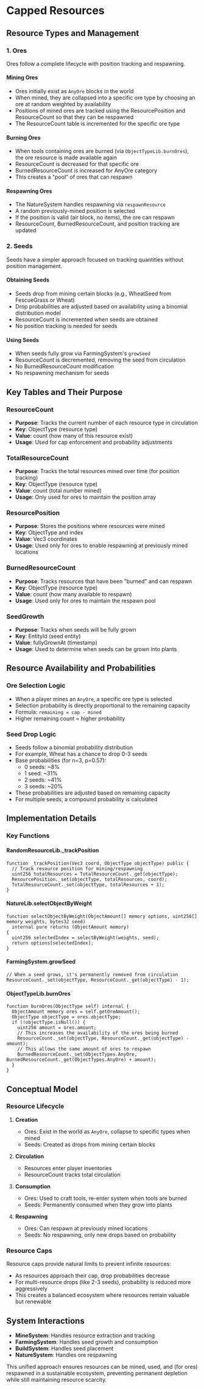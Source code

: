 # Capped Resources

## Resource Types and Management

### 1. Ores

Ores follow a complete lifecycle with position tracking and respawning.

#### Mining Ores
- Ores initially exist as `AnyOre` blocks in the world
- When mined, they are collapsed into a specific ore type by choosing an ore at random weighted by availability
- Positions of mined ores are tracked using the ResourcePosition and ResourceCount so that they can be respawned
- The ResourceCount table is incremented for the specific ore type

#### Burning Ores
- When tools containing ores are burned (via `ObjectTypeLib.burnOres`), the ore resource is made available again
- ResourceCount is decreased for that specific ore
- BurnedResourceCount is increased for AnyOre category
- This creates a "pool" of ores that can respawn

#### Respawning Ores
- The NatureSystem handles respawning via `respawnResource`
- A random previously-mined position is selected
- If the position is valid (air block, no items), the ore can respawn
- ResourceCount, BurnedResourceCount, and position tracking are updated

### 2. Seeds

Seeds have a simpler approach focused on tracking quantities without position management.

#### Obtaining Seeds
- Seeds drop from mining certain blocks (e.g., WheatSeed from FescueGrass or Wheat)
- Drop probabilities are adjusted based on availability using a binomial distribution model
- ResourceCount is incremented when seeds are obtained
- No position tracking is needed for seeds

#### Using Seeds
- When seeds fully grow via FarmingSystem's `growSeed`
- ResourceCount is decremented, removing the seed from circulation
- No BurnedResourceCount modification
- No respawning mechanism for seeds

## Key Tables and Their Purpose

### ResourceCount
- **Purpose**: Tracks the current number of each resource type in circulation
- **Key**: ObjectType (resource type)
- **Value**: count (how many of this resource exist)
- **Usage**: Used for cap enforcement and probability adjustments

### TotalResourceCount
- **Purpose**: Tracks the total resources mined over time (for position tracking)
- **Key**: ObjectType (resource type)
- **Value**: count (total number mined)
- **Usage**: Only used for ores to maintain the position array

### ResourcePosition
- **Purpose**: Stores the positions where resources were mined
- **Key**: ObjectType and index
- **Value**: Vec3 coordinates
- **Usage**: Used only for ores to enable respawning at previously mined locations

### BurnedResourceCount
- **Purpose**: Tracks resources that have been "burned" and can respawn
- **Key**: ObjectType (resource type)
- **Value**: count (how many available to respawn)
- **Usage**: Used only for ores to maintain the respawn pool

### SeedGrowth
- **Purpose**: Tracks when seeds will be fully grown
- **Key**: EntityId (seed entity)
- **Value**: fullyGrownAt (timestamp)
- **Usage**: Used to determine when seeds can be grown into plants

## Resource Availability and Probabilities

### Ore Selection Logic
- When a player mines an `AnyOre`, a specific ore type is selected
- Selection probability is directly proportional to the remaining capacity
- Formula: `remaining = cap - mined`
- Higher remaining count = higher probability

### Seed Drop Logic
- Seeds follow a binomial probability distribution
- For example, Wheat has a chance to drop 0-3 seeds
- Base probabilities (for n=3, p=0.57):
  - 0 seeds: ~8%
  - 1 seed: ~31%
  - 2 seeds: ~41%
  - 3 seeds: ~20%
- These probabilities are adjusted based on remaining capacity
- For multiple seeds, a compound probability is calculated

## Implementation Details

### Key Functions

#### RandomResourceLib._trackPosition
```solidity
function _trackPosition(Vec3 coord, ObjectType objectType) public {
  // Track resource position for mining/respawning
  uint256 totalResources = TotalResourceCount._get(objectType);
  ResourcePosition._set(objectType, totalResources, coord);
  TotalResourceCount._set(objectType, totalResources + 1);
}
```

#### NatureLib.selectObjectByWeight
```solidity
function selectObjectByWeight(ObjectAmount[] memory options, uint256[] memory weights, bytes32 seed)
  internal pure returns (ObjectAmount memory)
{
  uint256 selectedIndex = selectByWeight(weights, seed);
  return options[selectedIndex];
}
```

#### FarmingSystem.growSeed
```solidity
// When a seed grows, it's permanently removed from circulation
ResourceCount._set(objectType, ResourceCount._get(objectType) - 1);
```

#### ObjectTypeLib.burnOres
```solidity
function burnOres(ObjectType self) internal {
  ObjectAmount memory ores = self.getOreAmount();
  ObjectType objectType = ores.objectType;
  if (!objectType.isNull()) {
    uint256 amount = ores.amount;
    // This increases the availability of the ores being burned
    ResourceCount._set(objectType, ResourceCount._get(objectType) - amount);
    // This allows the same amount of ores to respawn
    BurnedResourceCount._set(ObjectTypes.AnyOre, BurnedResourceCount._get(ObjectTypes.AnyOre) + amount);
  }
}
```

## Conceptual Model

### Resource Lifecycle

1. **Creation**
   - Ores: Exist in the world as `AnyOre`, collapse to specific types when mined
   - Seeds: Created as drops from mining certain blocks

2. **Circulation**
   - Resources enter player inventories
   - ResourceCount tracks total circulation

3. **Consumption**
   - Ores: Used to craft tools, re-enter system when tools are burned
   - Seeds: Permanently consumed when they grow into plants

4. **Respawning**
   - Ores: Can respawn at previously mined locations
   - Seeds: No respawning, only new drops based on probability

### Resource Caps

Resource caps provide natural limits to prevent infinite resources:

- As resources approach their cap, drop probabilities decrease
- For multi-resource drops (like 2-3 seeds), probability is reduced more aggressively
- This creates a balanced ecosystem where resources remain valuable but renewable

## System Interactions

- **MineSystem**: Handles resource extraction and tracking
- **FarmingSystem**: Handles seed growth and consumption
- **BuildSystem**: Handles seed placement
- **NatureSystem**: Handles ore respawning

This unified approach ensures resources can be mined, used, and (for ores) respawned in a sustainable ecosystem, preventing permanent depletion while still maintaining resource scarcity.
